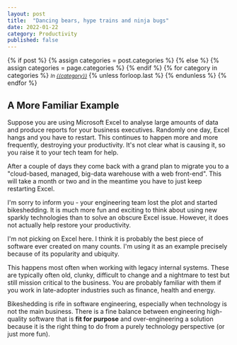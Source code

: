 ```yaml
---
layout: post
title:  "Dancing bears, hype trains and ninja bugs"
date: 2022-01-22
category: Productivity
published: false
---
```


<div class="post-categories">
  {% if post %}
    {% assign categories = post.categories %}
  {% else %}
    {% assign categories = page.categories %}
  {% endif %}
  {% for category in categories %}
  <small><i>In <a href="{{site.baseurl}}/blog/#{{category|slugize}}">{{category}}</a></i></small>
  {% unless forloop.last %}&nbsp;{% endunless %}
  {% endfor %}
  </br>
</div>

## A More Familiar Example

Suppose you are using Microsoft Excel to analyse large amounts of data and produce reports for your business executives. Randomly one day, Excel hangs and you have to restart. This continues to happen more and more frequently, destroying your productivity. It's not clear what is causing it, so you raise it to your tech team for help.

After a couple of days they come back with a grand plan to migrate you to a "cloud-based, managed, big-data warehouse with a web front-end". This will take a month or two and in the meantime you have to just keep restarting Excel.

I'm sorry to inform you - your engineering team lost the plot and started bikeshedding. It is much more fun and exciting to think about using new sparkly technologies than to solve an obscure Excel issue. However, it does not actually help restore your productivity.

I'm not picking on Excel here. I think it is probably the best piece of software ever created on many counts. I'm using it as an example precisely because of its popularity and ubiquity.

This happens most often when working with legacy internal systems. These are typically often old, clunky, difficult to change and a nightmare to test but still mission critical to the business. You are probably familiar with them if you work in late-adopter industries such as finance, health and energy.

Bikeshedding is rife in software engineering, especially when technology is not the main business. There is a fine balance between engineering high-quality software that is **fit for purpose** and over-engineering a solution because it is the right thing to do from a purely technology perspective (or just more fun).